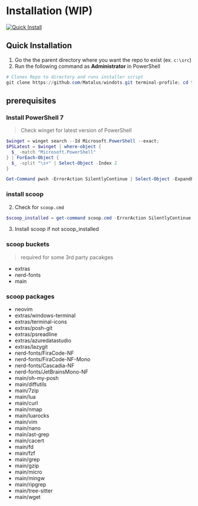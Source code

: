 # Installation (WIP)


[![Quick Install](https://img.youtube.com/vi/TC8Mc6Y5LTo/maxresdefault.jpg)](https://youtube.com/watch?v=TC8Mc6Y5LTo "Quick Install")

## Quick Installation

1. Go the the parent directory where you want the repo to exist (ex. `c:\src`)
2. Run the following command as **Administrator** in PowerShell

```PowerShell
# Clones Repo to directory and runs installer script
git clone https://github.com/Matalus/windots.git terminal-profile; cd terminal-profile; .\install.ps1
```

## prerequisites

### Install PowerShell 7

> Check winget for latest version of PowerShell

```powershell
$winget = winget search --Id Microsoft.PowerShell --exact;
$PSLatest = $winget | where-object {
  $_ -match "Microsoft.PowerShell"
} | ForEach-Object { 
  $_ -split "\s+" | Select-Object -Index 2 
}
```

```powershell
Get-Command pwsh -ErrorAction SilentlyContinue | Select-Object -ExpandProperty Version
```

### install scoop

2. Check for `scoop.cmd`

```PowerShell
$scoop_installed = get-command scoop.cmd -ErrorAction SilentlyContinue
```
3. Install scoop if not scoop_installed

### scoop buckets 

> required for some 3rd party pacakges

- extras
- nerd-fonts
- main

### scoop packages

- neovim
- extras/windows-terminal
- extras/terminal-icons
- extras/posh-git
- extras/psreadline
- extras/azuredatastudio
- extras/lazygit
- nerd-fonts/FiraCode-NF
- nerd-fonts/FiraCode-NF-Mono
- nerd-fonts/Cascadia-NF
- nerd-fonts/JetBrainsMono-NF
- main/oh-my-posh
- main/diffutils
- main/7zip
- main/lua
- main/curl
- main/nmap
- main/luarocks
- main/vim
- main/nano
- main/ast-grep
- main/cacert
- main/fd
- main/fzf
- main/grep
- main/gzip
- main/micro
- main/mingw
- main/ripgrep
- main/tree-sitter
- main/wget
 
